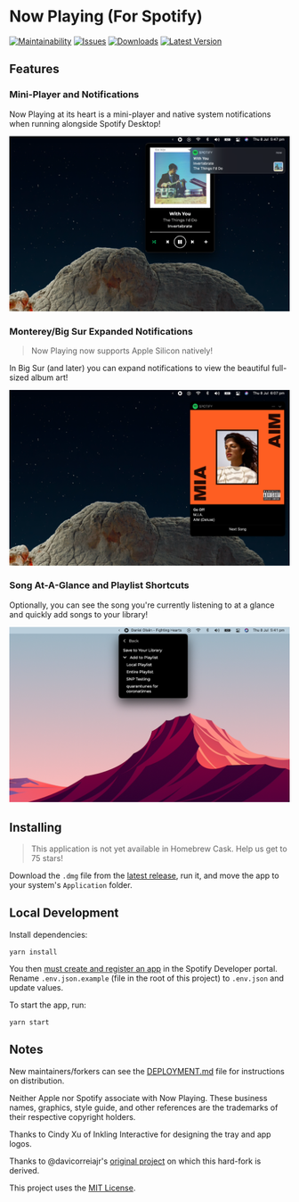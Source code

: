 # Now Playing (For Spotify)

[![Maintainability][maintainability-badge]][maintainability-link]
[![Issues](https://img.shields.io/github/issues/teaminkling/mac-spotify-np)][issues]
[![Downloads][github-downloads-badge]][releases]
[![Latest Version][github-latest-release-badge]][latest-release]

## Features

### Mini-Player and Notifications

Now Playing at its heart is a mini-player and native system notifications when running alongside Spotify Desktop!

![](docs/img/screenshot_1.png)

### Monterey/Big Sur Expanded Notifications

> Now Playing now supports Apple Silicon natively!

In Big Sur (and later) you can expand notifications to view the beautiful full-sized album art!

![](docs/img/screenshot_3.png)

### Song At-A-Glance and Playlist Shortcuts

Optionally, you can see the song you're currently listening to at a glance and quickly add songs to your library!

![](docs/img/screenshot_2.png)

## Installing

> This application is not yet available in Homebrew Cask. Help us get to 75 stars!

Download the `.dmg` file from the [latest release][latest-release], run it, and move the app to your system's
`Application` folder.

## Local Development

Install dependencies:

```
yarn install
```

You then [must create and register an app][spotify-app-registration] in the Spotify Developer portal.
Rename `.env.json.example` (file in the root of this project) to `.env.json` and update values.

To start the app, run:

```
yarn start
```

## Notes

New maintainers/forkers can see the [DEPLOYMENT.md](DEPLOYMENT.md) file for instructions on distribution.

Neither Apple nor Spotify associate with Now Playing. These business names, graphics, style guide, and other references
are the trademarks of their respective copyright holders.

Thanks to Cindy Xu of Inkling Interactive for designing the tray and app logos.

Thanks to @davicorreiajr's [original project][old-version-repo] on which this hard-fork is derived.

This project uses the [MIT License](LICENSE).

[maintainability-badge]:       https://api.codeclimate.com/v1/badges/87b6080da2e2dce357a2/maintainability

[maintainability-link]:        https://codeclimate.com/github/teaminkling/mac-spotify-np/maintainability

[github-downloads-badge]:      https://img.shields.io/github/downloads/teaminkling/mac-spotify-np/total

[github-latest-release-badge]: https://img.shields.io/github/v/release/teaminkling/mac-spotify-np

[issues]:                      https://github.com/teaminkling/mac-spotify-np/issues

[releases]:                    https://github.com/teaminkling/mac-spotify-np/releases

[latest-release]:              https://github.com/teaminkling/mac-spotify-np/releases/latest

[spotify-app-registration]:    https://developer.spotify.com/documentation/general/guides/app-settings

[old-version-repo]:            https://github.com/davicorreiajr/spotify-now-playing
